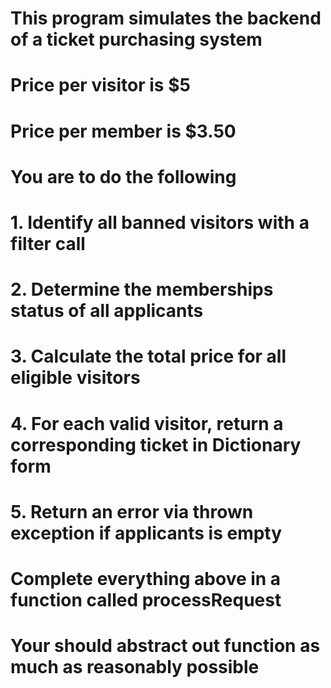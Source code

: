 # This program simulates the backend of a ticket purchasing system
# Price per visitor is $5
# Price per member is $3.50

# You are to do the following
# 1. Identify all banned visitors with a filter call
# 2. Determine the memberships status of all applicants
# 3. Calculate the total price for all eligible visitors
# 4. For each valid visitor, return a corresponding ticket in Dictionary form
# 5. Return an error via thrown exception if applicants is empty


# Complete everything above in a function called processRequest
# Your should abstract out function as much as reasonably possible
